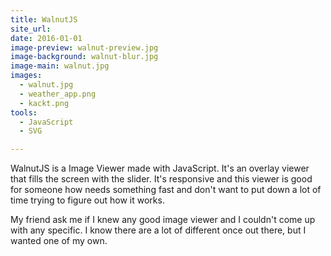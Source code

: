 ```yaml
---
title: WalnutJS
site_url: 
date: 2016-01-01
image-preview: walnut-preview.jpg
image-background: walnut-blur.jpg
image-main: walnut.jpg
images:
  - walnut.jpg
  - weather_app.png
  - kackt.png
tools:
  - JavaScript
  - SVG

---
```


WalnutJS is a Image Viewer made with JavaScript. It's an overlay viewer that fills the screen with the slider. It's responsive and this viewer is good for someone how needs something fast and don't want to put down a lot of time trying to figure out how it works.

<!--more-->
My friend ask me if I knew any good image viewer and I couldn't come up with any specific. I know there are a lot of different once out there, but I wanted one of my own. 

